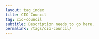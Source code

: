 ```yaml
---
layout: tag_index
title: CIO Council
tag: cio-council
subtitle: Description needs to go here.
permalink: /tags/cio-council/
---
```

